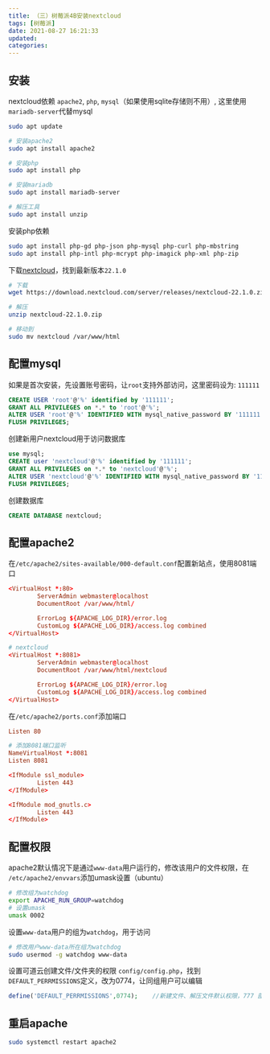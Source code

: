```yaml
---
title: （三）树莓派4B安装nextcloud
tags: [树莓派]
date: 2021-08-27 16:21:33
updated:
categories:
---
```



## 安装

nextcloud依赖 `apache2`, `php`, `mysql`（如果使用sqlite存储则不用）, 这里使用`mariadb-server`代替mysql

```sh
sudo apt update

# 安装apache2
sudo apt install apache2

# 安装php
sudo apt install php

# 安装mariadb
sudo apt install mariadb-server

# 解压工具
sudo apt install unzip
```

安装php依赖

```sh
sudo apt install php-gd php-json php-mysql php-curl php-mbstring 
sudo apt install php-intl php-mcrypt php-imagick php-xml php-zip
```

下载[nextcloud](https://nextcloud.com/install/#instructions-server)，找到最新版本`22.1.0`

```sh
# 下载
wget https://download.nextcloud.com/server/releases/nextcloud-22.1.0.zip

# 解压
unzip nextcloud-22.1.0.zip

# 移动到
sudo mv nextcloud /var/www/html
``` 

## 配置mysql

如果是首次安装，先设置账号密码，让`root`支持外部访问，这里密码设为: `111111`

```sql
CREATE USER 'root'@'%' identified by '111111';
GRANT ALL PRIVILEGES on *.* to 'root'@'%';
ALTER USER 'root'@'%' IDENTIFIED WITH mysql_native_password BY '111111';
FLUSH PRIVILEGES;
```

创建新用户nextcloud用于访问数据库

```sql
use mysql;
CREATE user 'nextcloud'@'%' identified by '111111';
GRANT ALL PRIVILEGES on *.* to 'nextcloud'@'%';
ALTER USER 'nextcloud'@'%' IDENTIFIED WITH mysql_native_password BY '111111';
FLUSH PRIVILEGES;
```

创建数据库

```sql
CREATE DATABASE nextcloud;
```

## 配置apache2

在`/etc/apache2/sites-available/000-default.conf`配置新站点，使用8081端口

```conf
<VirtualHost *:80>
        ServerAdmin webmaster@localhost
        DocumentRoot /var/www/html/

        ErrorLog ${APACHE_LOG_DIR}/error.log
        CustomLog ${APACHE_LOG_DIR}/access.log combined
</VirtualHost>

# nextcloud
<VirtualHost *:8081>
        ServerAdmin webmaster@localhost
        DocumentRoot /var/www/html/nextcloud

        ErrorLog ${APACHE_LOG_DIR}/error.log
        CustomLog ${APACHE_LOG_DIR}/access.log combined
</VirtualHost>
```

在`/etc/apache2/ports.conf`添加端口

```conf
Listen 80

# 添加8081端口监听
NameVirtualHost *:8081
Listen 8081

<IfModule ssl_module>
        Listen 443
</IfModule>

<IfModule mod_gnutls.c>
        Listen 443
</IfModule>
```

## 配置权限

apache2默认情况下是通过`www-data`用户运行的，修改该用户的文件权限，在 `/etc/apache2/envvars`添加umask设置（ubuntu）

```sh
# 修改组为watchdog
export APACHE_RUN_GROUP=watchdog
# 设置umask
umask 0002
```

设置`www-data`用户的组为`watchdog`，用于访问

```sh
# 修改用户www-data所在组为watchdog
sudo usermod -g watchdog www-data
```

设置可道云创建文件/文件夹的权限 `config/config.php`，找到`DEFAULT_PERRMISSIONS`定义，改为0774，让同组用户可以编辑

```php
define('DEFAULT_PERRMISSIONS',0774);	//新建文件、解压文件默认权限，777 部分虚拟主机限制了777;
```

## 重启apache

```sh
sudo systemctl restart apache2
```